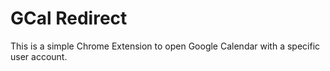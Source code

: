 # GCal Redirect
This is a simple Chrome Extension to open Google Calendar with a specific user account.
